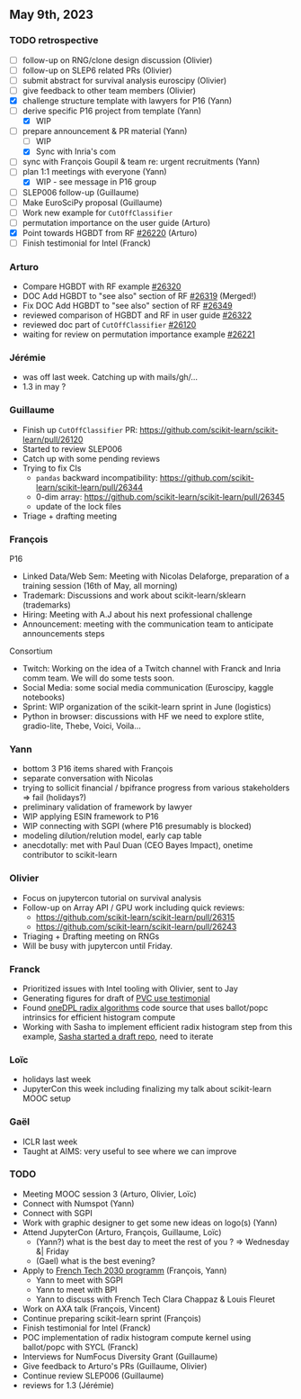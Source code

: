 ## May 9th, 2023

### TODO  retrospective

- [ ] follow-up on RNG/clone design discussion (Olivier)
- [ ] follow-up on SLEP6 related PRs (Olivier)
- [ ] submit abstract for survival analysis euroscipy (Olivier)
- [ ] give feedback to other team members (Olivier)
- [x] challenge structure template with lawyers for P16 (Yann)
- [ ] derive specific P16 project from template (Yann)
    - [x] WIP
- [ ] prepare announcement & PR material (Yann)
    - [ ] WIP
    - [x] Sync with Inria's com
- [ ] sync with François Goupil & team re: urgent recruitments (Yann)
- [ ] plan 1:1 meetings with everyone (Yann)
    - [x] WIP - see message in P16 group
- [ ] SLEP006 follow-up (Guillaume)
- [ ] Make EuroSciPy proposal (Guillaume)
- [ ] Work new example for `CutOffClassifier`
- [ ] permutation importance on the user guide (Arturo)
- [x] Point towards HGBDT from RF [#26220](https://github.com/scikit-learn/scikit-learn/issues/26220) (Arturo)
- [ ] Finish testimonial for Intel (Franck)

### Arturo

- Compare HGBDT with RF example [#26320](https://github.com/scikit-learn/scikit-learn/pull/26320)
- DOC Add HGBDT to "see also" section of RF [#26319](https://github.com/scikit-learn/scikit-learn/pull/26319) (Merged!)
- Fix DOC Add HGBDT to "see also" section of RF [#26349](https://github.com/scikit-learn/scikit-learn/pull/26349)
- reviewed comparison of HGBDT and RF in user guide [#26322](https://github.com/scikit-learn/scikit-learn/pull/26322)
- reviewed doc part of `CutOffClassifier` [#26120](https://github.com/scikit-learn/scikit-learn/pull/26120)
- waiting for review on permutation importance example [#26221](https://github.com/scikit-learn/scikit-learn/pull/26221)

### Jérémie

- was off last week. Catching up with mails/gh/...
- 1.3 in may ?

### Guillaume

- Finish up `CutOffClassifier` PR: https://github.com/scikit-learn/scikit-learn/pull/26120
- Started to review SLEP006
- Catch up with some pending reviews
- Trying to fix CIs
    - `pandas` backward incompatibility: https://github.com/scikit-learn/scikit-learn/pull/26344
    - 0-dim array: https://github.com/scikit-learn/scikit-learn/pull/26345
    - update of the lock files
- Triage + drafting meeting

### François

P16 
- Linked Data/Web Sem: Meeting with Nicolas Delaforge, preparation of a training session (16th of May, all morning)
- Trademark: Discussions and work about scikit-learn/sklearn (trademarks)
- Hiring: Meeting with A.J about his next professional challenge
- Announcement: meeting with the communication team to anticipate announcements steps

Consortium
- Twitch: Working on the idea of a Twitch channel with Franck and Inria comm team. We will do some tests soon.
- Social Media: some social media communication (Euroscipy, kaggle notebooks)
- Sprint: WIP organization of the scikit-learn sprint in June (logistics)
- Python in browser: discussions with HF we need to explore stlite, gradio-lite, Thebe, Voici, Voila...

### Yann

- bottom 3 P16 items shared with François
- separate conversation with Nicolas
- trying to sollicit financial / bpifrance progress from various stakeholders => fail (holidays?)
- preliminary validation of framework by lawyer
- WIP applying ESIN framework to P16
- WIP connecting with SGPI (where P16 presumably is blocked)
- modeling dilution/relution model, early cap table
- anecdotally: met with Paul Duan (CEO Bayes Impact), onetime contributor to scikit-learn
  
### Olivier

- Focus on jupytercon tutorial on survival analysis
- Follow-up on Array API / GPU work including quick reviews:
    - https://github.com/scikit-learn/scikit-learn/pull/26315
    - https://github.com/scikit-learn/scikit-learn/pull/26243
- Triaging + Drafting meeting on RNGs
- Will be busy with jupytercon until Friday.

### Franck

- Prioritized issues with Intel tooling with Olivier, sent to Jay
- Generating figures for draft of [PVC use testimonial](https://hackmd.io/@_3Fg5YQ8QbSpp6J9EezX2A/r1EKfbgV3)
- Found [oneDPL radix algorithms](https://github.com/oneapi-src/oneDPL/blob/main/include/oneapi/dpl/pstl/hetero/dpcpp/parallel_backend_sycl_radix_sort.h#L474-L551) code source that uses ballot/popc intrinsics for efficient histogram compute
- Working with Sasha to implement efficient radix histogram step from this example, [Sasha started a draft repo](https://github.com/oleksandr-pavlyk/py_sandbox_radix_sort_count), need to iterate

### Loïc

- holidays last week
- JupyterCon this week including finalizing my talk about scikit-learn MOOC setup

### Gaël

- ICLR last week
- Taught at AIMS: very useful to see where we can improve

### TODO

- Meeting MOOC session 3 (Arturo, Olivier, Loïc)
- Connect with Numspot (Yann)
- Connect with SGPI
- Work with graphic designer to get some new ideas on logo(s) (Yann)
- Attend JupyterCon (Arturo, François, Guillaume, Loïc)
    - (Yann?) what is the best day to meet the rest of you ? => Wednesday &| Friday
    - (Gael) what is the best evening?
- Apply to [French Tech 2030 programm](https://www.demarches-simplifiees.fr/commencer/appel-a-candidatures-programme-french-tech-2030) (François, Yann)
    - Yann to meet with SGPI
    - Yann to meet with BPI
    - Yann to discuss with French Tech Clara Chappaz & Louis Fleuret
- Work on AXA talk (François, Vincent)
- Continue preparing scikit-learn sprint (François)
- Finish testimonial for Intel (Franck)
- POC implementation of radix histogram compute kernel using ballot/popc with SYCL (Franck)
- Interviews for NumFocus Diversity Grant (Guillaume)
- Give feedback to Arturo's PRs (Guillaume, Olivier)
- Continue review SLEP006 (Guillaume)
- reviews for 1.3 (Jérémie)
